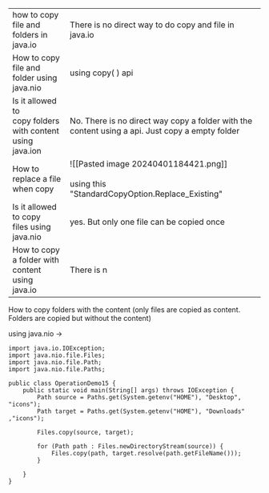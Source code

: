 
|                                                                  |                                                                                                 |
| ---------------------------------------------------------------- | ----------------------------------------------------------------------------------------------- |
| how  to copy<br>file and folders in<br>java.io                   | There is no direct way to do copy and file in java.io                                           |
| How to copy file and <br>folder using java.nio                   | using copy( ) api                                                                               |
| Is it allowed to<br>copy folders with content using java.ion<br> | No. There is no direct way copy a folder with the content using a api. Just copy a empty folder |
| How to replace a file<br>when copy                               | ![[Pasted image 20240401184421.png]]<br><br>using this "StandardCopyOption.Replace_Existing"    |
| Is it allowed to copy <br>files using java.nio                   | yes. But only one file can be copied once                                                       |
| How to copy a folder with content using <br>java.io              | There is n                                                                                      |

How to copy folders with the content
(only files are copied as content. Folders are copied but without the content)

using java.nio ->
```
import java.io.IOException;  
import java.nio.file.Files;  
import java.nio.file.Path;  
import java.nio.file.Paths;  
  
public class OperationDemo15 {  
    public static void main(String[] args) throws IOException {  
        Path source = Paths.get(System.getenv("HOME"), "Desktop", "icons");  
        Path target = Paths.get(System.getenv("HOME"), "Downloads" ,"icons");  
  
        Files.copy(source, target);  
  
        for (Path path : Files.newDirectoryStream(source)) {  
            Files.copy(path, target.resolve(path.getFileName()));  
        }  
  
    }  
}

```


